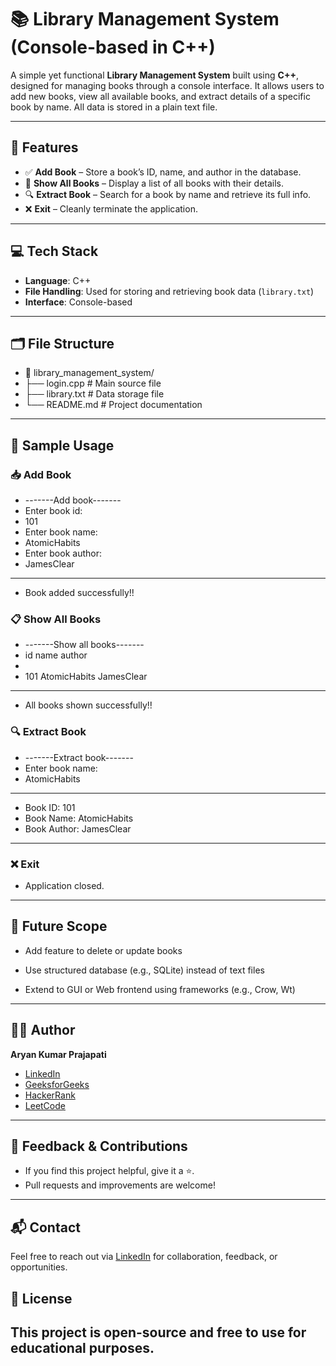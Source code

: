# 📚 Library Management System (Console-based in C++)

A simple yet functional **Library Management System** built using **C++**, designed for managing books through a console interface. It allows users to add new books, view all available books, and extract details of a specific book by name. All data is stored in a plain text file.

---

## 🚀 Features

- ✅ **Add Book** – Store a book’s ID, name, and author in the database.
- 📖 **Show All Books** – Display a list of all books with their details.
- 🔍 **Extract Book** – Search for a book by name and retrieve its full info.
- ❌ **Exit** – Cleanly terminate the application.

---

## 💻 Tech Stack

- **Language**: C++
- **File Handling**: Used for storing and retrieving book data (`library.txt`)
- **Interface**: Console-based

---

## 🗂️ File Structure

- 📁 library_management_system/
- ├── login.cpp # Main source file
- ├── library.txt # Data storage file
- └── README.md # Project documentation


---

## 📌 Sample Usage
### 📥 Add Book

- -------Add book-------
- Enter book id:
- 101
- Enter book name:
- AtomicHabits
- Enter book author:
- JamesClear
- -------------------
- Book added successfully!!

### 📋 Show All Books

- -------Show all books-------
- id      name        author
- 
- 101     AtomicHabits    JamesClear
- -------------------
- All books shown successfully!!

### 🔍 Extract Book

- -------Extract book-------
- Enter book name:
- AtomicHabits
- -------------------
- Book ID: 101
- Book Name: AtomicHabits
- Book Author: JamesClear
- -------------------

### ❌ Exit

- Application closed.

---

## 🔮 Future Scope

- Add feature to delete or update books

- Use structured database (e.g., SQLite) instead of text files

- Extend to GUI or Web frontend using frameworks (e.g., Crow, Wt)

 ---

 
## 🧑‍💻 Author

**Aryan Kumar Prajapati**

- [LinkedIn](https://www.linkedin.com/in/aryankumar2006)
- [GeeksforGeeks](https://www.geeksforgeeks.org/user/aryan20brsg/)
- [HackerRank](https://www.hackerrank.com/profile/aryan2006bui)
- [LeetCode](https://leetcode.com/u/Aryan_kr08/)

---

## 🌟 Feedback & Contributions

- If you find this project helpful, give it a ⭐.  
- Pull requests and improvements are welcome!

---

## 📬 Contact

Feel free to reach out via [LinkedIn](https://www.linkedin.com/in/aryankumar2006) for collaboration, feedback, or opportunities.

## 📜 License
This project is open-source and free to use for educational purposes.
---





